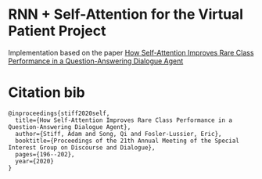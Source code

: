 # RNN + Self-Attention for the Virtual Patient Project
Implementation based on the paper [How Self-Attention Improves Rare Class Performance in a Question-Answering Dialogue Agent](https://www.aclweb.org/anthology/2020.sigdial-1.24.pdf)
# Citation bib
```
@inproceedings{stiff2020self,
  title={How Self-Attention Improves Rare Class Performance in a Question-Answering Dialogue Agent},
  author={Stiff, Adam and Song, Qi and Fosler-Lussier, Eric},
  booktitle={Proceedings of the 21th Annual Meeting of the Special Interest Group on Discourse and Dialogue},
  pages={196--202},
  year={2020}
}
```
